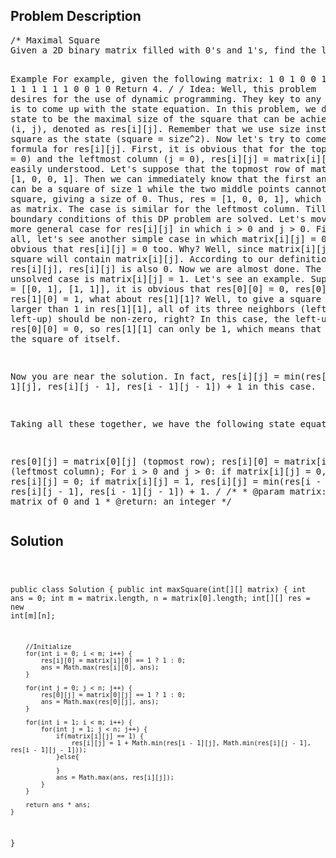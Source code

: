 <!--
<style>
  body { font-family: Arial, sans-serif; }
  .container { max-width: 100%; margin: 0 auto; padding: 10px; }
  .comment-block { background-color: #f9f9f9; padding: 10px; border-left: 5px solid #ccc; width: 200px; margin: 20px auto; overflow-wrap: break-word; white-space: pre-wrap; }
  .code-block { background-color: #f4f4f4; padding: 10px; border: 1px solid #ddd; width: 50%; margin: 20px auto; overflow-wrap: break-word; white-space: pre-wrap; }
</style>
-->

<div class='container'>
<h2>Problem Description</h2>
<div class='comment-block'>
<pre>
/* Maximal Square
Given a 2D binary matrix filled with 0's and 1's, find the largest square containing all 1's and return its area.

Example
For example, given the following matrix:
1 0 1 0 0
1 0 1 1 1
1 1 1 1 1
1 0 0 1 0
Return 4.
*/
/* Idea:
Well, this problem desires for the use of dynamic programming. 
They key to any DP problem is to come up with the state equation. 
In this problem, we define the state to be the maximal size of the square that can be achieved at point (i, j),
denoted as res[i][j]. Remember that we use size instead of square as the state (square = size^2).
Now let's try to come up with the formula for res[i][j].
First, it is obvious that for the topmost row (i = 0) and the leftmost column (j = 0), 
res[i][j] = matrix[i][j]. This is easily understood. 
Let's suppose that the topmost row of matrix is like [1, 0, 0, 1]. 
Then we can immediately know that the first and last point can be a square of size 1 while the two middle points cannot make any square, giving a size of 0. 
Thus, res = [1, 0, 0, 1], which is the same as matrix. The case is similar for the leftmost column. 
Till now, the boundary conditions of this DP problem are solved.
Let's move to the more general case for res[i][j] in which i > 0 and j > 0. 
First of all, let's see another simple case in which matrix[i][j] = 0. It is obvious that res[i][j] = 0 too.
Why? Well, since matrix[i][j] = 0, no square will contain matrix[i][j]. 
According to our definition of res[i][j], res[i][j] is also 0.
Now we are almost done. The only unsolved case is matrix[i][j] = 1. Let's see an example.
Suppose matrix = [[0, 1], [1, 1]], it is obvious that res[0][0] = 0, res[0][1] = res[1][0] = 1, 
what about res[1][1]? Well, to give a square of size larger than 1 in res[1][1], all of its three neighbors (left, up, left-up) should be non-zero, right? 
In this case, the left-up neighbor res[0][0] = 0, so res[1][1] can only be 1, which means that it contains the square of itself.

Now you are near the solution. In fact, res[i][j] = min(res[i - 1][j], res[i][j - 1], res[i - 1][j - 1]) + 1 in this case.

Taking all these together, we have the following state equations.

res[0][j] = matrix[0][j] (topmost row);
res[i][0] = matrix[i][0] (leftmost column);
For i > 0 and j > 0: if matrix[i][j] = 0, res[i][j] = 0; if matrix[i][j] = 1, res[i][j] = min(res[i - 1][j], res[i][j - 1], res[i - 1][j - 1]) + 1.
*/
    /**
     * @param matrix: a matrix of 0 and 1
     * @return: an integer
     */
</pre>
</div>

<h2>Solution</h2>
<div class='code-block'>
<pre><code class='language-java'>




public class Solution {
    public int maxSquare(int[][] matrix) {
        int ans = 0;
        int m = matrix.length, n = matrix[0].length;
        int[][] res = new int[m][n];
        
        //Initialize
        for(int i = 0; i < m; i++) {
            res[i][0] = matrix[i][0] == 1 ? 1 : 0;
            ans = Math.max(res[i][0], ans);
        }
        
        for(int j = 0; j < n; j++) {
            res[0][j] = matrix[0][j] == 1 ? 1 : 0;
            ans = Math.max(res[0][j], ans);
        }
        
        for(int i = 1; i < m; i++) {
            for(int j = 1; j < n; j++) {
                if(matrix[i][j] == 1) {
                    res[i][j] = 1 + Math.min(res[i - 1][j], Math.min(res[i][j - 1], res[i - 1][j - 1]));
                }else{
                    
                }
                ans = Math.max(ans, res[i][j]);
            }
        }
        
        return ans * ans;
    }
}





</code></pre>
</div>
</div>

